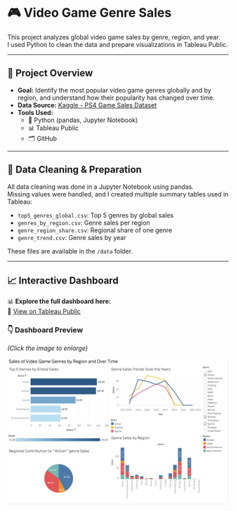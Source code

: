 # 🎮 Video Game Genre Sales 

This project analyzes global video game sales by genre, region, and year.  
I used Python to clean the data and prepare visualizations in Tableau Public.

---

## 📌 Project Overview

- **Goal:** Identify the most popular video game genres globally and by region, and understand how their popularity has changed over time.
- **Data Source:** [Kaggle - PS4 Game Sales Dataset](https://www.kaggle.com/datasets/sidtwr/videogames-sales-dataset)
- **Tools Used:**  
  - 🐍 Python (pandas, Jupyter Notebook)  
  - 📊 Tableau Public  
  - 🗂 GitHub

---

## 🧹 Data Cleaning & Preparation

All data cleaning was done in a Jupyter Notebook using pandas.  
Missing values were handled, and I created multiple summary tables used in Tableau:

- `top5_genres_global.csv`: Top 5 genres by global sales  
- `genres_by_region.csv`: Genre sales per region  
- `genre_region_share.csv`: Regional share of one genre  
- `genre_trend.csv`: Genre sales by year

These files are available in the `/data` folder.

---

## 📈 Interactive Dashboard

📊 **Explore the full dashboard here:**  
🔗 [View on Tableau Public](https://public.tableau.com/app/profile/irena.karapetyan/viz/SalesofVideoGamegenres/Dashboard1?publish=yes)

### 👇 Dashboard Preview  
*(Click the image to enlarge)*

![Dashboard Preview](dashboard_preview.png)





